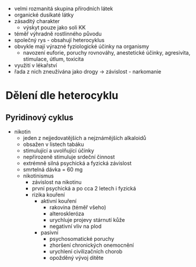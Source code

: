 - velmi rozmanitá skupina přírodních látek
- organické dusíkaté látky
- zásaditý charakter
	- výskyt pouze jako soli KK
- téměř výhradně rostlinného původu
- společný rys - obsahují heterocyklus
- obvykle mají výrazné fyziologické účinky na organismy
	- navození euforie, poruchy rovnováhy, anestetické účinky, agresivita, stimulace, útlum, toxicita
- využití v lékařství
- řada z nich zneužívána jako drogy → závislost - narkomanie
# Dělení dle heterocyklu
## Pyridinový cyklus
- nikotin
	- jeden z nejjedovatějších a nejznámějších alkaloidů
	- obsažen v listech tabáku
	- stimulující a uvolňující účinky
	- nepřirozeně stimuluje srdeční činnost
	- extrémně silná psychická a fyzická závislost
	- smrtelná dávka = 60 mg
	- nikotinismus
		- závislost na nikotinu
		- první psychická a po cca 2 letech i fyzická
		- rizika kouření
			- aktivní kouření
				- rakovina (téměř všeho)
				- alteroskleróza
				- urychluje projevy stárnutí kůže
				- negativní vliv na plod
			- pasivní
				- psychosomatické poruchy
				- zhoršení chronických onemocnění
				- urychlení civilizačních chorob
				- opožděný vývoj dítěte